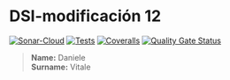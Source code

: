 # DSI-modificación 12
[![Sonar-Cloud](https://github.com/DanyVitale/modi12/actions/workflows/sonarcloud.yml/badge.svg)](https://github.com/DanyVitale/modi12/actions/workflows/sonarcloud.yml)
[![Tests](https://github.com/DanyVitale/modi12/actions/workflows/tests.yml/badge.svg)](https://github.com/DanyVitale/modi12/actions/workflows/tests.yml)
[![Coveralls](https://github.com/DanyVitale/modi12/actions/workflows/coveralls.yml/badge.svg)](https://github.com/DanyVitale/modi12/actions/workflows/coveralls.yml)
[![Quality Gate Status](https://sonarcloud.io/api/project_badges/measure?project=DanyVitale_modi10&metric=alert_status)](https://sonarcloud.io/summary/new_code?id=DanyVitale_modi10)

> **Name:** Daniele  
> **Surname:** Vitale
